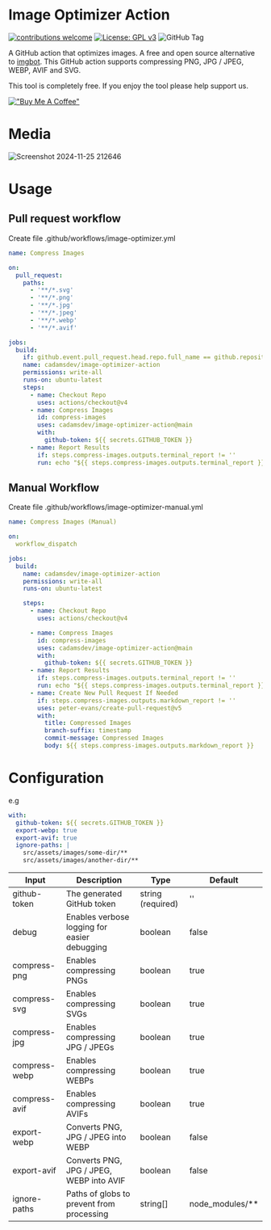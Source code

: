 # Image Optimizer Action

[![contributions welcome](https://img.shields.io/badge/contributions-welcome-brightgreen.svg?style=flat)](https://github.com/cadamsdev/notes/issues) [![License: GPL v3](https://img.shields.io/badge/License-GPLv3-blue.svg)](https://www.gnu.org/licenses/gpl-3.0) ![GitHub Tag](https://img.shields.io/github/v/tag/cadamsdev/image-optimizer-action)

A GitHub action that optimizes images. A free and open source alternative to [imgbot](https://imgbot.net/). This GitHub action supports compressing PNG, JPG / JPEG, WEBP, AVIF and SVG.

This tool is completely free. If you enjoy the tool please help support us.

[!["Buy Me A Coffee"](https://www.buymeacoffee.com/assets/img/custom_images/orange_img.png)](https://www.buymeacoffee.com/cadamsdev)

# Media

![Screenshot 2024-11-25 212646](https://github.com/user-attachments/assets/5eadada6-bf96-413f-bb4d-c53808be600e)

# Usage

## Pull request workflow

Create file .github/workflows/image-optimizer.yml
```yml
name: Compress Images

on:
  pull_request:
    paths:
      - '**/*.svg'
      - '**/*.png'
      - '**/*.jpg'
      - '**/*.jpeg'
      - '**/*.webp'
      - '**/*.avif'

jobs:
  build:
    if: github.event.pull_request.head.repo.full_name == github.repository
    name: cadamsdev/image-optimizer-action
    permissions: write-all
    runs-on: ubuntu-latest
    steps:
      - name: Checkout Repo
        uses: actions/checkout@v4
      - name: Compress Images
        id: compress-images
        uses: cadamsdev/image-optimizer-action@main
        with:
          github-token: ${{ secrets.GITHUB_TOKEN }}
      - name: Report Results
        if: steps.compress-images.outputs.terminal_report != ''
        run: echo "${{ steps.compress-images.outputs.terminal_report }}"

```

## Manual Workflow

Create file .github/workflows/image-optimizer-manual.yml
```yml
name: Compress Images (Manual)

on:
  workflow_dispatch

jobs:
  build:
    name: cadamsdev/image-optimizer-action
    permissions: write-all
    runs-on: ubuntu-latest

    steps:
      - name: Checkout Repo
        uses: actions/checkout@v4

      - name: Compress Images
        id: compress-images
        uses: cadamsdev/image-optimizer-action@main
        with:
          github-token: ${{ secrets.GITHUB_TOKEN }}
      - name: Report Results
        if: steps.compress-images.outputs.terminal_report != ''
        run: echo "${{ steps.compress-images.outputs.terminal_report }}"
      - name: Create New Pull Request If Needed
        if: steps.compress-images.outputs.markdown_report != ''
        uses: peter-evans/create-pull-request@v5
        with:
          title: Compressed Images
          branch-suffix: timestamp
          commit-message: Compressed Images
          body: ${{ steps.compress-images.outputs.markdown_report }}

```

# Configuration

e.g
```yml
with:
  github-token: ${{ secrets.GITHUB_TOKEN }}
  export-webp: true
  export-avif: true
  ignore-paths: |
    src/assets/images/some-dir/**
    src/assets/images/another-dir/**

```

| Input         | Description                                  | Type              | Default         |
|---------------|----------------------------------------------|-------------------|-----------------|
| github-token  | The generated GitHub token                   | string (required) | ''              |
| debug         | Enables verbose logging for easier debugging | boolean           | false           |
| compress-png  | Enables compressing PNGs                     | boolean           | true            |
| compress-svg  | Enables compressing SVGs                     | boolean           | true            |
| compress-jpg  | Enables compressing JPG / JPEGs              | boolean           | true            |
| compress-webp | Enables compressing WEBPs                    | boolean           | true            |
| compress-avif | Enables compressing AVIFs                    | boolean           | true            |
| export-webp   | Converts PNG, JPG / JPEG into WEBP           | boolean           | false           |
| export-avif   | Converts PNG, JPG / JPEG, WEBP into AVIF     | boolean           | false           |
| ignore-paths  | Paths of globs to prevent from processing    | string[]          | node_modules/** |
